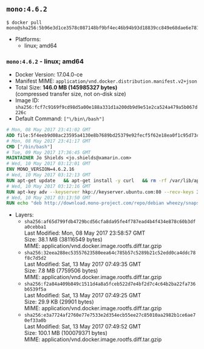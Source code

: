 ## `mono:4.6.2`

```console
$ docker pull mono@sha256:5b96e3d1ce3578c087148bf9bf4ec46b94b93d18839cc849e68dae6e781846f9
```

-	Platforms:
	-	linux; amd64

### `mono:4.6.2` - linux; amd64

-	Docker Version: 17.04.0-ce
-	Manifest MIME: `application/vnd.docker.distribution.manifest.v2+json`
-	Total Size: **146.0 MB (145985327 bytes)**  
	(compressed transfer size, not on-disk size)
-	Image ID: `sha256:fcf7c9169f9cd98d5a00e188a331d1a200db9d9e51e2ca524a479a5b067d226c`
-	Default Command: `["\/bin\/bash"]`

```dockerfile
# Mon, 08 May 2017 23:41:02 GMT
ADD file:5f4eeb9d08ac23595a4130e8b7689bd25379e92fecf5f62e18ea0f1c95d73c33 in / 
# Mon, 08 May 2017 23:41:17 GMT
CMD ["/bin/bash"]
# Tue, 09 May 2017 17:36:45 GMT
MAINTAINER Jo Shields <jo.shields@xamarin.com>
# Wed, 10 May 2017 03:12:01 GMT
ENV MONO_VERSION=4.6.2.16
# Wed, 10 May 2017 03:12:13 GMT
RUN apt-get update   && apt-get install -y curl   && rm -rf /var/lib/apt/lists/*
# Wed, 10 May 2017 03:12:16 GMT
RUN apt-key adv --keyserver hkp://keyserver.ubuntu.com:80 --recv-keys 3FA7E0328081BFF6A14DA29AA6A19B38D3D831EF
# Wed, 10 May 2017 03:13:50 GMT
RUN echo "deb http://download.mono-project.com/repo/debian wheezy/snapshots/$MONO_VERSION main" > /etc/apt/sources.list.d/mono-xamarin.list   && apt-get update   && apt-get install -y binutils mono-devel ca-certificates-mono fsharp mono-vbnc nuget referenceassemblies-pcl   && rm -rf /var/lib/apt/lists/* /tmp/*
```

-	Layers:
	-	`sha256:af65d799fdb4729bcd56cfa8da95fe4f787ead4b4f434e878c60b3dfa0cebba1`  
		Last Modified: Mon, 08 May 2017 23:58:57 GMT  
		Size: 38.1 MB (38116549 bytes)  
		MIME: application/vnd.docker.image.rootfs.diff.tar.gzip
	-	`sha256:32eea288ec53557623580eea64c785b57c5289b21c52edd0ca4ddc78f8c7d5d2`  
		Last Modified: Sat, 13 May 2017 07:49:35 GMT  
		Size: 7.8 MB (7759506 bytes)  
		MIME: application/vnd.docker.image.rootfs.diff.tar.gzip
	-	`sha256:f2a84a409b849c1511d4a8a5fceb522d7e4bf2d7c4c64b2ba22fa736b6539f5a`  
		Last Modified: Sat, 13 May 2017 07:49:25 GMT  
		Size: 29.9 KB (29901 bytes)  
		MIME: application/vnd.docker.image.rootfs.diff.tar.gzip
	-	`sha256:e3a7724af2760e77e7533e2d354ecb55ee27c85010aa2982b1ce6ae70ef33a0b`  
		Last Modified: Sat, 13 May 2017 07:49:52 GMT  
		Size: 100.1 MB (100079371 bytes)  
		MIME: application/vnd.docker.image.rootfs.diff.tar.gzip
